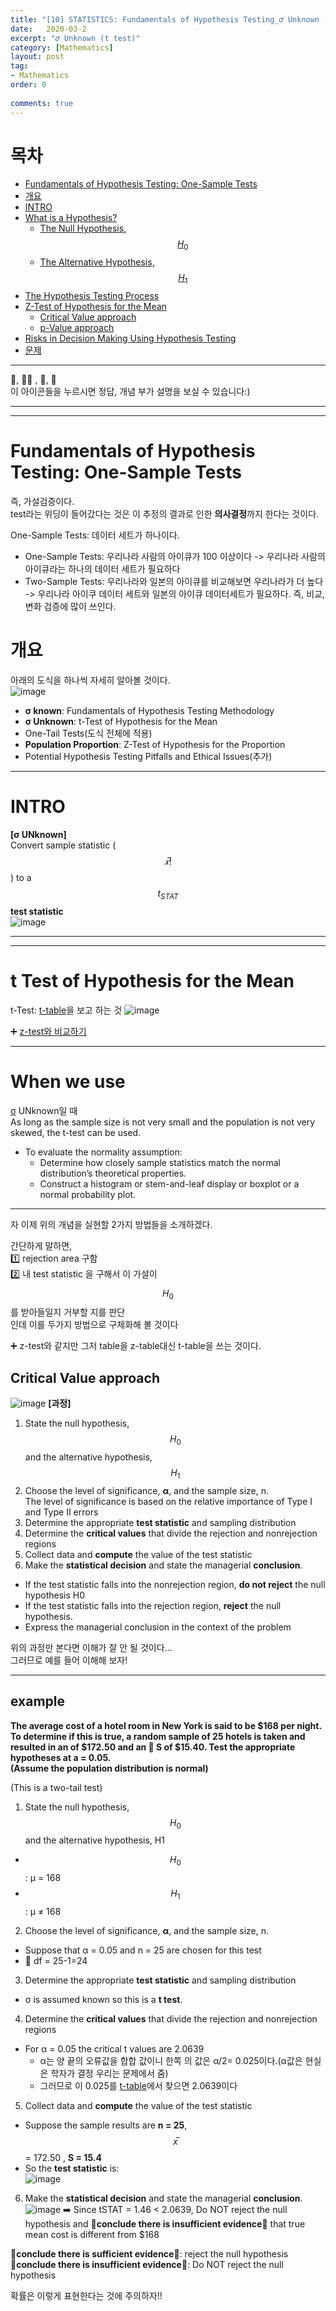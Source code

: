 ```yaml
---
title: "[10] STATISTICS: Fundamentals of Hypothesis Testing_𝜎 Unknown (t test)"
date:   2020-03-2
excerpt: "𝜎 Unknown (t test)"
category: [Mathematics]
layout: post
tag:
- Mathematics
order: 0 
 
comments: true
---
```


# 목차
- [Fundamentals of Hypothesis Testing: One-Sample Tests](#fundamentals-of-hypothesis-testing--one-sample-tests)
- [개요](#개요)
- [INTRO](#intro)
- [What is a Hypothesis?](#what-is-a-hypothesis-)
  * [The Null Hypothesis, $$H_0$$](#the-null-hypothesis----h-0--)
  * [The Alternative Hypothesis, $$H_1$$](#the-alternative-hypothesis----h-1--)
- [The Hypothesis Testing Process](#the-hypothesis-testing-process)
- [Z-Test of Hypothesis for the Mean](#z-test-of-hypothesis-for-the-mean)
  * [Critical Value approach](#critical-value-approach)
  * [p-Value approach](#p-value-approach)
- [Risks in Decision Making Using Hypothesis Testing](#risks-in-decision-making-using-hypothesis-testing)
- [문제](#문제)












---


 
👀, 🤷‍♀️ , 📜, 📝    
이 아이콘들을 누르시면 정답, 개념 부가 설명을 보실 수 있습니다:)



---
----


# Fundamentals of Hypothesis Testing: One-Sample Tests
즉, 가설검증이다.     
test라는 위딩이 들어갔다는 것은 이 추정의 결과로 인한 **의사결정**까지 한다는 것이다.     

One-Sample Tests: 데이터 세트가 하나이다.      
* One-Sample Tests: 우리나라 사람의 아이큐가 100 이상이다 -> 우리나라 사람의 아이큐라는 하나의 데이터 세트가 필요하다     
* Two-Sample Tests: 우리나라와 일본의 아이큐를 비교해보면 우리나라가 더 높다 -> 우리나라 아이쿠 데이터 세트와 일본의 아이큐 데이터세트가 필요하다. 즉, 비교, 변화 검증에 많이 쓰인다.             


# 개요
아래의 도식을 하나씩 자세히 알아볼 것이다.    
![image](https://user-images.githubusercontent.com/76824611/139967586-711a758e-4e95-4c37-8e9a-32d3ae13b142.png)
* **σ known**: Fundamentals of Hypothesis Testing Methodology           
* **σ Unknown**: t-Test of Hypothesis for the Mean      
* One-Tail Tests(도식 전체에 적용)     
* **Population Proportion**: Z-Test of Hypothesis for the Proportion     
* Potential Hypothesis Testing Pitfalls and Ethical Issues(추가)   


-------

# INTRO
**[σ UNknown]**     
Convert sample statistic ($$𝑥 ̅!$$) to a $$t_{STAT}$$ **test statistic**   
![image](https://user-images.githubusercontent.com/76824611/144471294-cbbd28ec-6433-4f38-9faf-8a91dad3a60c.png)




------
-----

# t Test of Hypothesis for the Mean    
t-Test: [t-table](https://www.sjsu.edu/faculty/gerstman/StatPrimer/t-table.pdf)을 보고 하는 것
![image](https://user-images.githubusercontent.com/76824611/144471967-96505e47-9f5c-456a-9961-c0a63805cc20.png)

➕ [z-test와 비교하기](https://yerimoh.github.io/MATH10/#z-test-of-hypothesis-for-the-mean)


----

# When we use
[σ](https://yerimoh.github.io/MATH7/#the-normal-distribution) UNknown일 때     
As long as the sample size is not very small and the population is not very skewed, the t-test can be used.
* To evaluate the normality assumption:
  * Determine how closely sample statistics match the normal distribution’s theoretical properties.
  * Construct a histogram or stem-and-leaf display or boxplot or a normal probability plot.




----

자 이제 위의 개념을 실현할 2가지 방법들을 소개하겠다.      

간단하게 말하면,   
1️⃣ rejection area 구함    
2️⃣ 내 test statistic 을 구해서 이 가설이 $$H_0$$를 받아들일지 거부할 지를 판단     
인데 이를 두가지 방법으로 구체화해 볼 것이다  

➕ z-test와 같지만 그저 table을 z-table대신 t-table을 쓰는 것이다.  


## Critical Value approach    
![image](https://user-images.githubusercontent.com/76824611/140003700-cf46d3d1-5215-465e-a202-eb3f65f5ae1e.png)
**[과정]**        
1) State the null hypothesis, $$H_0$$ and the alternative hypothesis, $$H_1$$          
2) Choose the level of significance, **α**, and the sample size, n.     
The level of significance is based on the relative importance of Type I and Type II errors    
3) Determine the appropriate **test statistic** and sampling distribution        
4) Determine the **critical values** that divide the rejection and nonrejection regions    
5) Collect data and **compute** the value of the test statistic           
6) Make the **statistical decision** and state the managerial **conclusion**.         
* If the test statistic falls into the nonrejection region, **do not reject** the null hypothesis H0    
* If the test statistic falls into the rejection region, **reject** the null hypothesis.       
* Express the managerial conclusion in the context of the problem    

위의 과정만 본다면 이해가 잘 안 될 것이다...    
그러므로 예를 들어 이해해 보자!    



-----


## example

**The average cost of a hotel room in New York is said to be $168 per night. To determine if this is true, a random sample of 25 hotels is taken and resulted in an of $172.50 and an 📌 S of $15.40. Test the appropriate hypotheses at a = 0.05.**     
**(Assume the population distribution is normal)**        


(This is a two-tail test)  

1) State the null hypothesis, $$H_0$$ and the alternative hypothesis, H1 
* $$H_0$$: μ = 168     
* $$H_1$$: μ ≠ 168        

2) Choose the level of significance, **α**, and the sample size, n.     
* Suppose that α = 0.05 and n = 25 are chosen for this test    
* 📌 df = 25-1=24     

3) Determine the appropriate **test statistic** and sampling distribution      
* σ is assumed known so this is a **t test**.      

4) Determine the **critical values** that divide the rejection and nonrejection regions         
* For α = 0.05 the critical t values are 2.0639      
  * α는 양 끝의 오류값을 합합 값이니 한쪽 의 값은 α/2= 0.025이다.(α값은 현실은 학자가 결정 우리는 문제에서 줌)     
  * 그러므로 이 0.025를 [t-table](https://www.sjsu.edu/faculty/gerstman/StatPrimer/t-table.pdf)에서 찾으면 2.0639이다    


5) Collect data and **compute** the value of the test statistic     
* Suppose the sample results are  **n = 25**, $$x ̅ $$ = 172.50 , **S = 15.4**              
* So the **test statistic** is:   
![image](https://user-images.githubusercontent.com/76824611/144474456-96879c50-2f0f-4f7e-86a3-9e26f54977a9.png)


6) Make the **statistical decision** and state the managerial **conclusion**.     
![image](https://user-images.githubusercontent.com/76824611/144475477-ec0210d0-2831-45f3-89f3-289aaf6c851c.png) 
➡️ Since tSTAT = 1.46 < 2.0639, Do NOT reject the null hypothesis and 📌**conclude there is insufficient evidence**📌 that true mean cost is different from $168     
    

📌**conclude there is sufficient evidence**📌: reject the null hypothesis        
📌**conclude there is insufficient evidence**📌: Do NOT reject the null hypothesis      

확률은 이렇게 표현한다는 것에 주의하자!! 









